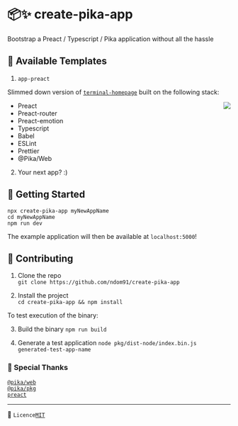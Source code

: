 # 📦✨ create-pika-app

Bootstrap a Preact / Typescript / Pika application without all the hassle

## 🌲 Available Templates

1. `app-preact`

Slimmed down version of [`terminal-homepage`](https://github.com/ndom91/terminal-homepage) built on the following stack: 

<img src="https://github.com/ndom91/terminal-homepage/raw/develop/terminal.gif" align="right"></img>

- Preact
- Preact-router
- Preact-emotion
- Typescript
- Babel
- ESLint
- Prettier
- @Pika/Web

2. Your next app? :)

## 🛫 Getting Started

```
npx create-pika-app myNewAppName
cd myNewAppName
npm run dev
```

The example application will then be available at `localhost:5000`!

## 🚧 Contributing

1. Clone the repo  
   `git clone https://github.com/ndom91/create-pika-app`

2. Install the project  
   `cd create-pika-app && npm install`

To test execution of the binary:

3. Build the binary
   `npm run build`

4. Generate a test application
   `node pkg/dist-node/index.bin.js generated-test-app-name`

### 🙏 Special Thanks

[`@pika/web`](https://pika.dev)  
[`@pika/pkg`](https://pika.dev)  
[`preact`](https://preactjs.com)

---

📝 `Licence`[`MIT`](https://opensource.org/licenses/MIT)
